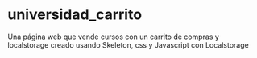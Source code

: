 # universidad_carrito
Una página web que vende cursos con un carrito de compras y localstorage
creado usando Skeleton, css y Javascript con Localstorage
